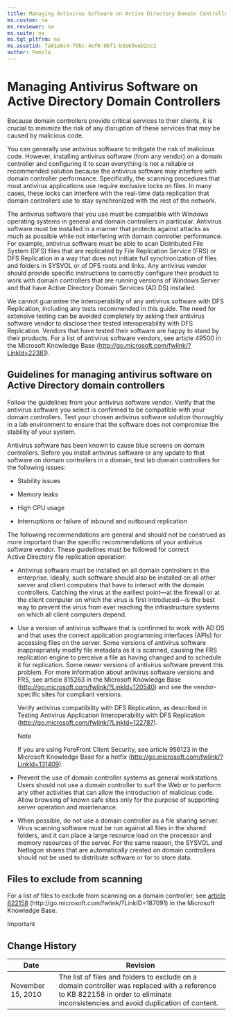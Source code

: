 ```yaml
---
title: Managing Antivirus Software on Active Directory Domain Controllers
ms.custom: na
ms.reviewer: na
ms.suite: na
ms.tgt_pltfrm: na
ms.assetid: fa81e8c4-79bc-4ef0-96f1-b3e63eeb2cc2
author: Femila
---
```

# Managing Antivirus Software on Active Directory Domain Controllers
  Because domain controllers provide critical services to their clients, it is crucial to minimize the risk of any disruption of these services that may be caused by malicious code.  
  
 You can generally use antivirus software to mitigate the risk of malicious code. However, installing antivirus software \(from any vendor\) on a domain controller and configuring it to scan everything is not a reliable or recommended solution because the antivirus software may interfere with domain controller performance. Specifically, the scanning procedures that most antivirus applications use require exclusive locks on files. In many cases, these locks can interfere with the real\-time data replication that domain controllers use to stay synchronized with the rest of the network.  
  
 The antivirus software that you use must be compatible with Windows operating systems in general and domain controllers in particular. Antivirus software must be installed in a manner that protects against attacks as much as possible while not interfering with domain controller performance. For example, antivirus software must be able to scan Distributed File System \(DFS\) files that are replicated by File Replication Service \(FRS\) or DFS Replication in a way that does not initiate full synchronization of files and folders in SYSVOL or of DFS roots and links. Any antivirus vendor should provide specific instructions to correctly configure their product to work with domain controllers that are running versions of Windows Server and that have Active Directory Domain Services \(AD DS\) installed.  
  
 We cannot guarantee the interoperability of any antivirus software with DFS Replication, including any tests recommended in this guide. The need for extensive testing can be avoided completely by asking their antivirus software vendor to disclose their tested interoperability with DFS Replication. Vendors that have tested their software are happy to stand by their products. For a list of antivirus software vendors, see article 49500 in the Microsoft Knowledge Base \([http:\/\/go.microsoft.com\/fwlink\/?LinkId\=22381](http://go.microsoft.com/fwlink/?LinkId=22381)\).  
  
## Guidelines for managing antivirus software on Active Directory domain controllers  
 Follow the guidelines from your antivirus software vendor. Verify that the antivirus software you select is confirmed to be compatible with your domain controllers. Test your chosen antivirus software solution thoroughly in a lab environment to ensure that the software does not compromise the stability of your system.  
  
 Antivirus software has been known to cause blue screens on domain controllers. Before you install antivirus software or any update to that software on domain controllers in a domain, test lab domain controllers for the following issues:  
  
-   Stability issues  
  
-   Memory leaks  
  
-   High CPU usage  
  
-   Interruptions or failure of inbound and outbound replication  
  
 The following recommendations are general and should not be construed as more important than the specific recommendations of your antivirus software vendor. These guidelines must be followed for correct Active Directory file replication operation:  
  
-   Antivirus software must be installed on all domain controllers in the enterprise. Ideally, such software should also be installed on all other server and client computers that have to interact with the domain controllers. Catching the virus at the earliest point—at the firewall or at the client computer on which the virus is first introduced—is the best way to prevent the virus from ever reaching the infrastructure systems on which all client computers depend.  
  
-   Use a version of antivirus software that is confirmed to work with AD DS and that uses the correct application programming interfaces \(APIs\) for accessing files on the server. Some versions of antivirus software inappropriately modify file metadata as it is scanned, causing the FRS replication engine to perceive a file as having changed and to schedule it for replication. Some newer versions of antivirus software prevent this problem. For more information about antivirus software versions and FRS, see article 815263 in the Microsoft Knowledge Base \([http:\/\/go.microsoft.com\/fwlink\/?LinkId\=120540](http://go.microsoft.com/fwlink/?LinkId=120540)\) and see the vendor\-specific sites for compliant versions.  
  
     Verify antivirus compatibility with DFS Replication, as described in Testing Antivirus Application Interoperability with DFS Replication \([http:\/\/go.microsoft.com\/fwlink\/?LinkId\=122787](http://go.microsoft.com/fwlink/?LinkId=122787)\).  
  
    > [!NOTE]  
    >  If you are using ForeFront Client Security, see article 956123 in the Microsoft Knowledge Base for a hotfix \([http:\/\/go.microsoft.com\/fwlink\/?LinkId\=131409](http://go.microsoft.com/fwlink/?LinkId=131409)\).  
  
-   Prevent the use of domain controller systems as general workstations. Users should not use a domain controller to surf the Web or to perform any other activities that can allow the introduction of malicious code. Allow browsing of known safe sites only for the purpose of supporting server operation and maintenance.  
  
-   When possible, do not use a domain controller as a file sharing server. Virus scanning software must be run against all files in the shared folders, and it can place a large resource load on the processor and memory resources of the server. For the same reason, the SYSVOL and Netlogon shares that are automatically created on domain controllers should not be used to distribute software or for to store data.  
  
## Files to exclude from scanning  
 For a list of files to exclude from scanning on a domain controller, see [article 822158](http://go.microsoft.com/fwlink/?LinkID=187091) \(http:\/\/go.microsoft.com\/fwlink\/?LinkID\=187091\) in the Microsoft Knowledge Base.  
  
> [!IMPORTANT]  
  
## Change History  
  
|Date|Revision|  
|----------|--------------|  
|November 15, 2010|The list of files and folders to exclude on a domain controller was replaced with a reference to KB 822158 in order to eliminate inconsistencies and avoid duplication of content.|  
  
  
